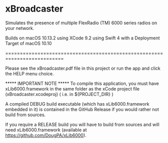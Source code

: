 # xBroadcaster
Simulates the presence of multiple FlexRadio (TM) 6000 series radios on
your network.

Builds on macOS 10.13.2 using XCode 9.2 using Swift 4 with a Deployment
Target of macOS 10.10

==========================================================================

Please see the xBroadcaster.pdf file in this project or run the app and 
click the HELP menu choice.


***** IMPORTANT NOTE ***** To compile this application, you must have
xLib6000.framework in the same folder  as the xCode project file (xBroadcaster.xcodeproj)
( i.e. in ${PROJECT_DIR} )


A compiled DEBUG build executable (which has xLib6000.framework embedded in it)
is contained in the GitHub Release if you would rather not build from sources.

If you require a RELEASE build you will have to build from sources and will need
xLib6000.framework (available at https://github.com/DougPA/xLib6000).
